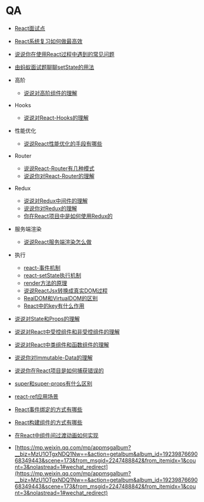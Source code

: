 # QA

- [React面试点](./React面试点.md)
- [React系统复习如何做最高效](./React系统复习如何做最高效.md)
- [说说你在使用React过程中遇到的常见问题](./说说你在使用React过程中遇到的常见问题.md)
- [由蚂蚁面试题聊聊setState的用法](./由蚂蚁面试题聊聊setState的用法.md)
- 高阶
  - [说说对高阶组件的理解](./说说对高阶组件的理解.md)
- Hooks
  - [说说对React-Hooks的理解](./说说对React-Hooks的理解.md)
- 性能优化
  - [说说React性能优化的手段有哪些](./说说React性能优化的手段有哪些.md)
- Router
  - [说说React-Router有几种模式](./说说React-Router有几种模式.md)
  - [说说你对React-Router的理解](./说说你对React-Router的理解.md)
- Redux
  - [说说对Redux中间件的理解](./说说对Redux中间件的理解.md)
  - [说说你对Redux的理解](./说说你对Redux的理解.md)
  - [你在React项目中是如何使用Redux的](./你在React项目中是如何使用Redux的.md)
- 服务端渲染
  - [说说React服务端渲染怎么做](./说说React服务端渲染怎么做.md)
- 执行
  - [react-事件机制](./react-事件机制.md)
  - [react-setState执行机制](./react-setState执行机制.md)
  - [render方法的原理](./说说React-render方法的原理.md)
  - [说说ReactJsx转换成真实DOM过程](./说说ReactJsx转换成真实DOM过程.md)
  - [RealDOM和VirtualDOM的区别](./RealDOM和VirtualDOM的区别.md)
  - [React中的key有什么作用](./React中的key有什么作用.md)
- [说说对State和Props的理解](./说说对State和Props的理解.md)
- [说说对React中受控组件和非受控组件的理解](./说说对React中受控组件和非受控组件的理解.md)
- [说说对React中类组件和函数组件的理解](./说说对React中类组件和函数组件的理解.md)
- [说说你对Immutable-Data的理解](./说说你对Immutable-Data的理解.md)
- [说说你在React项目是如何捕获错误的](./说说你在React项目是如何捕获错误的.md)
- [super和super-props有什么区别](./super和super-props有什么区别.md)
- [react-ref应用场景](./react-ref应用场景.md)
- [React事件绑定的方式有哪些](./React事件绑定的方式有哪些.md)
- [React构建组件的方式有哪些](./React构建组件的方式有哪些.md)
- [在React中组件间过渡动画如何实现](./在React中组件间过渡动画如何实现.md)

- [https://mp.weixin.qq.com/mp/appmsgalbum?__biz=MzU1OTgxNDQ1Nw==&action=getalbum&album_id=1923987669068349443&scene=173&from_msgid=2247488842&from_itemidx=1&count=3&nolastread=1#wechat_redirect](https://mp.weixin.qq.com/mp/appmsgalbum?__biz=MzU1OTgxNDQ1Nw==&action=getalbum&album_id=1923987669068349443&scene=173&from_msgid=2247488842&from_itemidx=1&count=3&nolastread=1#wechat_redirect)
